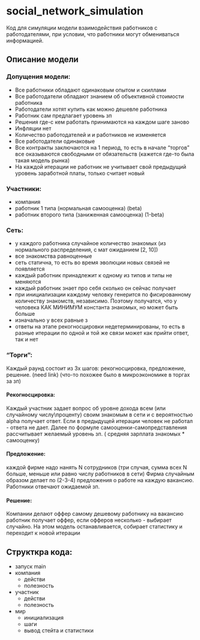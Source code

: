 # social_network_simulation

Код для симуляции модели взаимодействия работников с работодателями, при условии, что работники могут обмениваться информацией.

## Описание модели
### Допущения модели:
- Все работники обладают одинаковым опытом и скиллами
- Все работодатели обладают знанием об объективной стоимости работника
- Работодатели хотят купить как можно дешевле работника
- Работник сам предлагает уровень зп
- Решения где-с кем работать принимаются на каждом шаге заново
- Инфляции нет
- Количество работодателей и и работников не изменяется
- Все работодатели одинаковые
- Все контракты заключаются на 1 период, то есть в начале “торгов” все оказываются свободными от обязательств (кажется где-то была такая модель  рынка)
- На каждой итерации не работник не учитывает свой предыдущий уровень заработной платы, только считает новый 

### Участники:
- компания
- работник 1 типа (нормальная самооценка) (beta)
- работник второго типа (заниженная самооценка) (1-beta)
### Сеть:
- у каждого работника случайное количество  знакомых (из нормального распределения, с мат ожиданием [2, 10])
- все знакомства равноценные
- сеть статична, то есть во время эволюции новых связей не появляется
- каждый работник принадлежит к одному из типов и типы не меняются
- каждый работник знает про себя сколько он сейчас получает
- при инициализации каждому человку генерится по фисированному количеству знакомств, независимо. Поэтому получатся, что у человека КАК МИНИМУМ константа знакомых, но может быть больше
- изначально у всех равные з
- ответы на этапе рекогносцировки недетерминированы, то есть в разные итерации по одной и той же связи может как прийти ответ, так и нет
### “Торги”:
Каждый раунд состоит из 3х шагов: рекогносцировка, предложение, решение.  (need link) (что-то похожее было в микроэкономике в торгах за зп)
#### Рекогносцировка:
Каждый участник задает вопрос об уровне дохода всем (или случайному числу\проценту) своим знакомым в сети и с вероятностью alpha получает ответ. Если в предыдущей итерации человек не работал - ответа не дает.
Далее по формуле самооценки-самопредставления рассчитывает желаемый уровень зп. ( средняя зарплата знакомых * самооценку)

#### Предложение:
каждой фирме надо нанять N сотрудников (три случая, сумма всех N больше, меньше или равно числу работников в сети)
Фирма случайным образом делает по (2-3-4) предложения о работе на каждую вакансию. Работники отвечают ожидаемой зп.

#### Решение:
Компании делают оффер самому дешевому работнику на вакансию
работник получает оффер, если офферов несколько - выбирает случайно.
На этом модель останавливается, собирает статистику и переходит к новой итерации



## Структкра кода:
- запуск main
- компания
  - действи
  - полезность
- участник
  - действи
  - полезность
- мир
  - инициализация
  - шаги 
  - вывод стейта и статистики
  